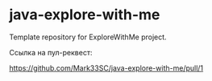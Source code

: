 # java-explore-with-me
Template repository for ExploreWithMe project.

Cсылка на пул-реквест:

https://github.com/Mark33SC/java-explore-with-me/pull/1